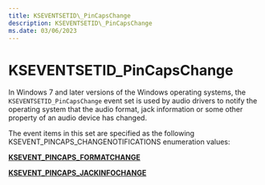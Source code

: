 ```yaml
---
title: KSEVENTSETID\_PinCapsChange
description: KSEVENTSETID\_PinCapsChange
ms.date: 03/06/2023
---
```



# KSEVENTSETID\_PinCapsChange


In Windows 7 and later versions of the Windows operating systems, the `KSEVENTSETID_PinCapsChange` event set is used by audio drivers to notify the operating system that the audio format, jack information or some other property of an audio device has changed.

The event items in this set are specified as the following KSEVENT\_PINCAPS\_CHANGENOTIFICATIONS enumeration values:

[**KSEVENT\_PINCAPS\_FORMATCHANGE**](ksevent-pincaps-formatchange.md)

[**KSEVENT\_PINCAPS\_JACKINFOCHANGE**](ksevent-pincaps-jackinfochange.md)

 

 





